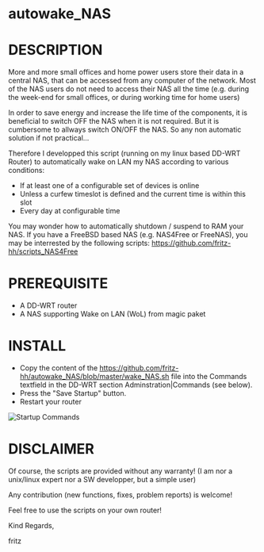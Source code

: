 autowake_NAS
============

DESCRIPTION
===========

More and more small offices and home power users store their data in a central NAS, that can be accessed from any computer of the network.
Most of the NAS users do not need to access their NAS all the time (e.g. during the week-end for small offices, or during working time for home users)

In order to save energy and increase the life time of the components, it is beneficial to switch OFF the NAS when it is not required.
But it is cumbersome to allways switch ON/OFF the NAS. So any non automatic solution if not practical...

Therefore I developped this script (running on my linux based DD-WRT Router) to automatically wake on LAN my NAS according to various conditions:
 - If at least one of a configurable set of devices is online
 - Unless a curfew timeslot is defined and the current time is within this slot
 - Every day at configurable time

You may wonder how to automatically shutdown / suspend to RAM your NAS. If you have a FreeBSD based NAS (e.g. NAS4Free or FreeNAS), you may be interrested by the following scripts:
https://github.com/fritz-hh/scripts_NAS4Free

PREREQUISITE
============

- A DD-WRT router
- A NAS supporting Wake on LAN (WoL) from magic paket

INSTALL
=======

- Copy the content of the https://github.com/fritz-hh/autowake_NAS/blob/master/wake_NAS.sh file into the Commands textfield in the DD-WRT section Adminstration|Commands (see below).
- Press the "Save Startup" button.
- Restart your router

![Startup Commands](https://github.com/fritz-hh/autowake_NAS/raw/master/screenshots/dd-wrt_commands.PNG)

DISCLAIMER
==========

Of course, the scripts are provided without any warranty!
(I am nor a unix/linux expert nor a SW developper, but a simple user)

Any contribution (new functions, fixes, problem reports) is welcome!

Feel free to use the scripts on your own router!

Kind Regards,

fritz
